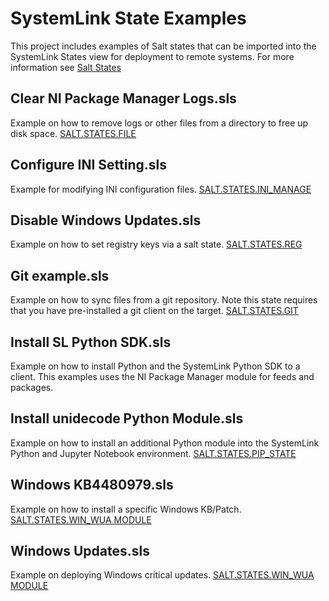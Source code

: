 # SystemLink State Examples
This project includes examples of Salt states that can be imported into the SystemLink States view for deployment to remote systems.  For more information see [Salt States](https://docs.saltstack.com/en/latest/topics/tutorials/starting_states.html)

## Clear NI Package Manager Logs.sls
Example on how to remove logs or other files from a directory to free up disk space.
[SALT.STATES.FILE](https://docs.saltstack.com/en/latest/ref/states/all/salt.states.file.html)

## Configure INI Setting.sls
Example for modifying INI configuration files.
[SALT.STATES.INI_MANAGE](https://docs.saltstack.com/en/latest/ref/states/all/salt.states.ini_manage.html)

## Disable Windows Updates.sls
Example on how to set registry keys via a salt state.
[SALT.STATES.REG](https://docs.saltstack.com/en/latest/ref/states/all/salt.states.reg.html)

## Git example.sls
Example on how to sync files from a git repository.  Note this state requires that you have pre-installed a git client on the target.
[SALT.STATES.GIT](https://docs.saltstack.com/en/latest/ref/states/all/salt.states.git.html)

## Install SL Python SDK.sls
Example on how to install Python and the SystemLink Python SDK to a client. This examples uses the NI Package Manager module for feeds and packages.

## Install unidecode Python Module.sls
Example on how to install an additional Python module into the SystemLink Python and Jupyter Notebook environment.
[SALT.STATES.PIP_STATE](https://docs.saltstack.com/en/latest/ref/states/all/salt.states.pip_state.html)

## Windows KB4480979.sls
Example on how to install a specific Windows KB/Patch.
[SALT.STATES.WIN_WUA MODULE](https://docs.saltstack.com/en/latest/ref/states/all/salt.states.win_wua.html)

## Windows Updates.sls
Example on deploying Windows critical updates.
[SALT.STATES.WIN_WUA MODULE](https://docs.saltstack.com/en/latest/ref/states/all/salt.states.win_wua.html)
